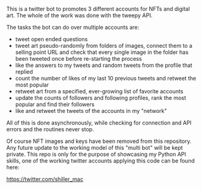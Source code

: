 This is a twitter bot to promotes 3 different accounts for NFTs and digital art.
The whole of the work was done with the tweepy API. 

The tasks the bot can do over multiple accounts are:
- tweet open ended questions
- tweet art pseudo-randomly from folders of images, connect them to a selling point URL and check that every single image in the folder has been tweeted      once before re-starting the process
- like the answers to my tweets and random tweets from the profile that replied 
- count the number of likes of my last 10 previous tweets and retweet the most popular
- retweet art from a specified, ever-growing list of favorite accounts 
- update the counts of followers and following profiles, rank the most popular and find their followers
- like and retweet the tweets of the accounts in my "network"

All of this is done asynchronously, while checking for connection and API errors and the routines never stop.

Of course NFT images and keys have been removed from this repository.
Any future update to the working model of this "multi bot" will be kept private.
This repo is only for the purpose of showcasing my Python API skills, one of the working twitter accounts applying this code can be found here:

https://twitter.com/shiller_mac
